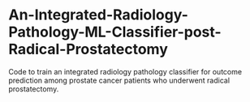 # An-Integrated-Radiology-Pathology-ML-Classifier-post-Radical-Prostatectomy
Code to train an integrated radiology pathology classifier for outcome prediction among prostate cancer patients who underwent radical prostatectomy. 
